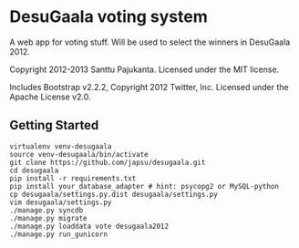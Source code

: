 # DesuGaala voting system

A web app for voting stuff. Will be used to select the winners in DesuGaala 2012.

Copyright 2012-2013 Santtu Pajukanta. Licensed under the MIT license.

Includes Bootstrap v2.2.2, Copyright 2012 Twitter, Inc. Licensed under the Apache License v2.0.

## Getting Started

    virtualenv venv-desugaala
    source venv-desugaala/bin/activate
    git clone https://github.com/japsu/desugaala.git
    cd desugaala
    pip install -r requirements.txt
    pip install your_database_adapter # hint: psycopg2 or MySQL-python
    cp desugaala/settings.py.dist desugaala/settings.py
    vim desugaala/settings.py
    ./manage.py syncdb
    ./manage.py migrate
    ./manage.py loaddata vote desugaala2012
    ./manage.py run_gunicorn

